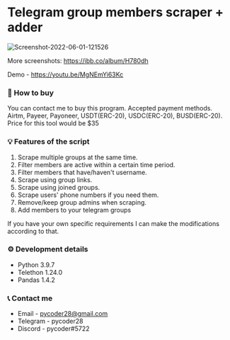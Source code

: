 # Telegram group members scraper + adder

<img src="https://i.ibb.co/8jkpN6W/Screenshot-2022-06-01-121526.png" alt="Screenshot-2022-06-01-121526" border="0">

More screenshots: https://ibb.co/album/H780dh

Demo - https://youtu.be/MgNEmYi63Kc

### 🛒 How to buy
You can contact me to buy this program. Accepted payment methods. Airtm, Payeer, Payoneer, USDT(ERC-20), USDC(ERC-20), BUSD(ERC-20). Price for this tool would be $35

### 💡 Features of the script
1. Scrape multiple groups at the same time.
2. Filter members are active within a certain time period.
3. Filter members that have/haven't username.
4. Scrape using group links.
5. Scrape using joined groups.
6. Scrape users' phone numbers if you need them.
7. Remove/keep group admins when scraping.
8. Add members to your telegram groups

If you have your own specific requirements I can make the modifications according to that.

### ⚙️ Development details
- Python 3.9.7
- Telethon 1.24.0
- Pandas 1.4.2

### 📞 Contact me
* Email - pycoder28@gmail.com
* Telegram - pycoder28
* Discord - pycoder#5722
